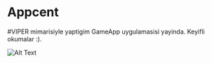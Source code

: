 # Appcent
#VIPER mimarisiyle yaptigim GameApp uygulamasisi yayinda. Keyifli okumalar :).

![Alt Text](https://media.giphy.com/media/48oMLwzzbYicl62Tcv/giphy.gif)
